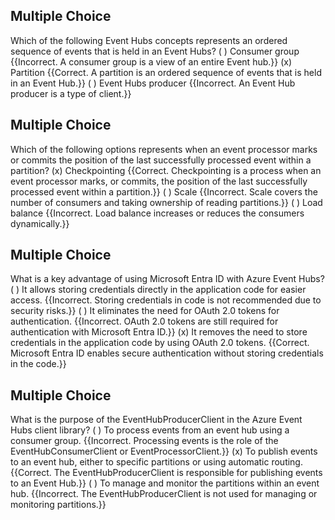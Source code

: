 

## Multiple Choice
Which of the following Event Hubs concepts represents an ordered sequence of events that is held in an Event Hubs?
( ) Consumer group {{Incorrect. A consumer group is a view of an entire Event hub.}}
(x) Partition {{Correct. A partition is an ordered sequence of events that is held in an Event Hub.}}
( ) Event Hubs producer {{Incorrect. An Event Hub producer is a type of client.}}

## Multiple Choice
Which of the following options represents when an event processor marks or commits the position of the last successfully processed event within a partition?
(x) Checkpointing {{Correct. Checkpointing is a process when an event processor marks, or commits, the position of the last successfully processed event within a partition.}}
( ) Scale {{Incorrect. Scale covers the number of consumers and taking ownership of reading partitions.}}
( ) Load balance {{Incorrect. Load balance increases or reduces the consumers dynamically.}}

## Multiple Choice
What is a key advantage of using Microsoft Entra ID with Azure Event Hubs?
( ) It allows storing credentials directly in the application code for easier access. {{Incorrect. Storing credentials in code is not recommended due to security risks.}}
( ) It eliminates the need for OAuth 2.0 tokens for authentication. {{Incorrect. OAuth 2.0 tokens are still required for authentication with Microsoft Entra ID.}}
(x) It removes the need to store credentials in the application code by using OAuth 2.0 tokens. {{Correct. Microsoft Entra ID enables secure authentication without storing credentials in the code.}}

## Multiple Choice
What is the purpose of the EventHubProducerClient in the Azure Event Hubs client library?
( ) To process events from an event hub using a consumer group. {{Incorrect. Processing events is the role of the EventHubConsumerClient or EventProcessorClient.}}
(x) To publish events to an event hub, either to specific partitions or using automatic routing. {{Correct. The EventHubProducerClient is responsible for publishing events to an Event Hub.}}
( ) To manage and monitor the partitions within an event hub. {{Incorrect. The EventHubProducerClient is not used for managing or monitoring partitions.}}

